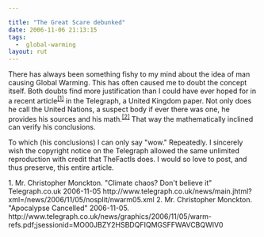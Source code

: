 ```yaml
---

title: "The Great Scare debunked"
date: 2006-11-06 21:13:15
tags:
  -  global-warming
layout: rut
---
```


There has always been something fishy to my mind about the idea of man causing Global Warming.  This has often caused me to doubt the concept itself.  Both doubts find more justification than I could have ever hoped for in a recent article<sup>[\[1\]][ref1]</sup> in the Telegraph, a United Kingdom paper.  Not only does he call the United Nations, a suspect body if ever there was one, he provides his sources and his math.<sup>[\[2\]][ref2]</sup>  That way the mathematically inclined can verify his conclusions.  

To which (his conclusions) I can only say "wow."  Repeatedly.  I sincerely wish the copyright notice on the Telegraph allowed the same unlimited reproduction with credit that TheFactIs does. I would so love to post, and thus preserve, this entire article. 

<div markdown="1" class="postrefs">
1. Mr. Christopher Monckton.  "Climate chaos? Don't believe it"  Telegraph.co.uk  2006-11-05  http://www.telegraph.co.uk/news/main.jhtml?xml=/news/2006/11/05/nosplit/nwarm05.xml
2. Mr. Christopher Monckton.  "Apocalypse Cancelled"  2006-11-05.  http://www.telegraph.co.uk/news/graphics/2006/11/05/warm-refs.pdf;jsessionid=MO00JBZY2HSBDQFIQMGSFFWAVCBQWIV0
</div>

[ref1]: http://www.telegraph.co.uk/news/main.jhtml?xml=/news/2006/11/05/nosplit/nwarm05.xml "Climate chaos? Don't believe it"
[ref2]: http://www.telegraph.co.uk/news/graphics/2006/11/05/warm-refs.pdf;jsessionid=MO00JBZY2HSBDQFIQMGSFFWAVCBQWIV0 "Apocalypse cancelled"

